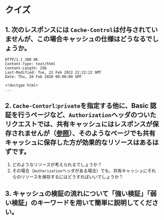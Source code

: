 # クイズ

## 1. 次のレスポンスには `Cache-Control`は付与されていませんが、この場合キャッシュの仕様はどうなるでしょうか。

```
HTTP/1.1 200 OK
Content-Type: text/html
Content-Length: 256
Last-Modified: Tue, 22 Feb 2022 22:22:22 GMT
Date: Thu, 20 Feb 2020 00:00:00 GMT

<!doctype html>
...
```

## 2. `Cache-Contorl`:`private`を指定する他に、Basic 認証を行うページなど、`Authorization`ヘッダのついたリクエストでは、共有キャッシュにはレスポンスが保存されませんが（[参照](https://www.rfc-editor.org/rfc/rfc9111#section-3.5-1)）、そのようなページでも共有キャッシュに保存した方が効果的なリソースはあるはずです。

1. どのようなリソースが考えられるでしょうか？
2. その場合（`Authorization`ヘッダがある場合）でも、共有キャッシュにそれらのリソースを保存するにはどうすればいいでしょうか？

## 3. キャッシュの検証の流れについて「強い検証」「弱い検証」のキーワードを用いて簡単に説明してください。
